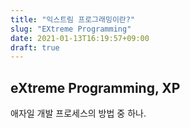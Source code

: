 ```yaml
---
title: "익스트림 프로그래밍이란?"
slug: "EXtreme Programming"
date: 2021-01-13T16:19:57+09:00
draft: true
---
```


## eXtreme Programming, XP

애자일 개발 프로세스의 방법 중 하나.
